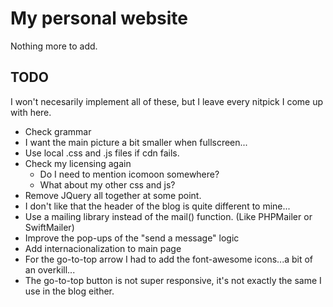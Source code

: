 # My personal website
Nothing more to add.

## TODO
I won't necesarily implement all of these, but I leave every nitpick I come up with here.

* Check grammar
* I want the main picture a bit smaller when fullscreen...
* Use local .css and .js files if cdn fails.
* Check my licensing again
  * Do I need to mention icomoon somewhere?
  * What about my other css and js?
* Remove JQuery all together at some point. 
* I don't like that the header of the blog is quite different to mine...
* Use a mailing library instead of the mail() function. (Like PHPMailer or SwiftMailer)
* Improve the pop-ups of the "send a message" logic
* Add internacionalization to main page
* For the go-to-top arrow I had to add the font-awesome icons...a bit of an overkill...
* The go-to-top button is not super responsive, it's not exactly the same I use in the blog either.